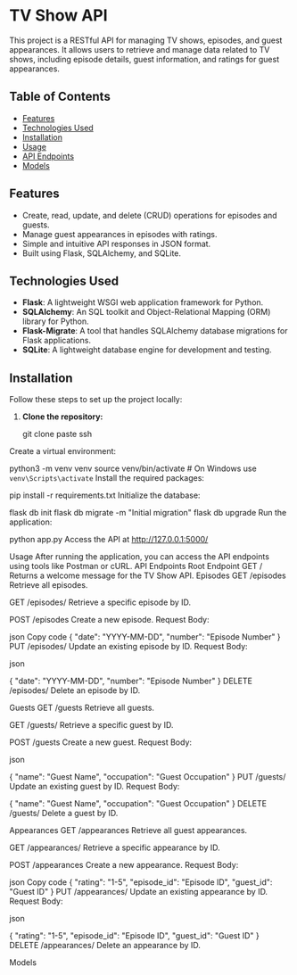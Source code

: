 # TV Show API

This project is a RESTful API for managing TV shows, episodes, and guest appearances. It allows users to retrieve and manage data related to TV shows, including episode details, guest information, and ratings for guest appearances.

## Table of Contents

- [Features](#features)
- [Technologies Used](#technologies-used)
- [Installation](#installation)
- [Usage](#usage)
- [API Endpoints](#api-endpoints)
- [Models](#models)

## Features

- Create, read, update, and delete (CRUD) operations for episodes and guests.
- Manage guest appearances in episodes with ratings.
- Simple and intuitive API responses in JSON format.
- Built using Flask, SQLAlchemy, and SQLite.

## Technologies Used

- **Flask**: A lightweight WSGI web application framework for Python.
- **SQLAlchemy**: An SQL toolkit and Object-Relational Mapping (ORM) library for Python.
- **Flask-Migrate**: A tool that handles SQLAlchemy database migrations for Flask applications.
- **SQLite**: A lightweight database engine for development and testing.

## Installation

Follow these steps to set up the project locally:

1. **Clone the repository:**


   git clone paste ssh
   
Create a virtual environment:


python3 -m venv venv
source venv/bin/activate  # On Windows use `venv\Scripts\activate`
Install the required packages:


pip install -r requirements.txt
Initialize the database:


flask db init
flask db migrate -m "Initial migration"
flask db upgrade
Run the application:


python app.py
Access the API at http://127.0.0.1:5000/

Usage
After running the application, you can access the API endpoints using tools like Postman or cURL.
API Endpoints
Root Endpoint
GET /
Returns a welcome message for the TV Show API.
Episodes
GET /episodes
Retrieve all episodes.

GET /episodes/<id>
Retrieve a specific episode by ID.

POST /episodes
Create a new episode.
Request Body:

json
Copy code
{
    "date": "YYYY-MM-DD",
    "number": "Episode Number"
}
PUT /episodes/<id>
Update an existing episode by ID.
Request Body:

json

{
    "date": "YYYY-MM-DD",
    "number": "Episode Number"
}
DELETE /episodes/<id>
Delete an episode by ID.

Guests
GET /guests
Retrieve all guests.

GET /guests/<id>
Retrieve a specific guest by ID.

POST /guests
Create a new guest.
Request Body:

json

{
    "name": "Guest Name",
    "occupation": "Guest Occupation"
}
PUT /guests/<id>
Update an existing guest by ID.
Request Body:


{
    "name": "Guest Name",
    "occupation": "Guest Occupation"
}
DELETE /guests/<id>
Delete a guest by ID.

Appearances
GET /appearances
Retrieve all guest appearances.

GET /appearances/<id>
Retrieve a specific appearance by ID.

POST /appearances
Create a new appearance.
Request Body:

json
Copy code
{
    "rating": "1-5",
    "episode_id": "Episode ID",
    "guest_id": "Guest ID"
}
PUT /appearances/<id>
Update an existing appearance by ID.
Request Body:

json

{
    "rating": "1-5",
    "episode_id": "Episode ID",
    "guest_id": "Guest ID"
}
DELETE /appearances/<id>
Delete an appearance by ID.

Models